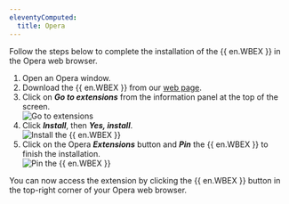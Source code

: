 ```yaml
---
eleventyComputed:
  title: Opera
---
```

Follow the steps below to complete the installation of the {{ en.WBEX }} in the Opera web browser.  

1. Open an Opera window. 
1. Download the {{ en.WBEX }} from our [web page](https://devolutions.net/web-login). 
1. Click on ***Go to extensions*** from the information panel at the top of the screen.  
![Go to extensions](https://webdevolutions.azureedge.net/docs/en/dwl/Dwl4007.png)
1. Click ***Install***, then ***Yes, install***.  
![Install the {{ en.WBEX }}](https://webdevolutions.azureedge.net/docs/en/dwl/Dwl4008.png)
1. Click on the Opera ***Extensions*** button and ***Pin*** the {{ en.WBEX }} to finish the installation.  
![Pin the {{ en.WBEX }}](https://webdevolutions.azureedge.net/docs/en/dwl/Dwl4005.png)  

You can now access the extension by clicking the {{ en.WBEX }} button in the top-right corner of your Opera web browser.
